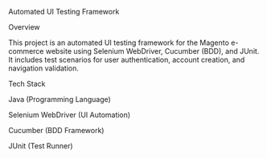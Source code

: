 Automated UI Testing Framework

Overview

This project is an automated UI testing framework for the Magento e-commerce website using Selenium WebDriver, Cucumber (BDD), and JUnit. It includes test scenarios for user authentication, account creation, and navigation validation.

Tech Stack

Java (Programming Language)

Selenium WebDriver (UI Automation)

Cucumber (BDD Framework)

JUnit (Test Runner)